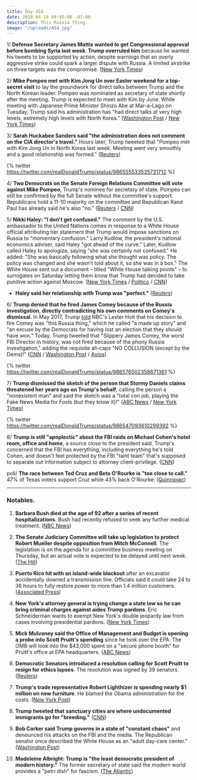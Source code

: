 ```yaml
---
title: Day 454
date: 2018-04-18 08:45:00 -07:00
description: This Russia thing.
image: "/uploads/454.jpg"
---
```


1/ **Defense Secretary James Mattis wanted to get Congressional approval before bombing Syria last week. Trump overruled him**  because he wanted his tweets to be supported by action, despite warnings that an overly aggressive strike could spark a larger dispute with Russia. A limited airstrike on three targets was the compromise. ([New York Times](https://www.nytimes.com/2018/04/17/us/politics/jim-mattis-trump-syria-attack.html))

2/ **Mike Pompeo met with Kim Jong Un over Easter weekend for a top-secret visit** to lay the groundwork for direct talks between Trump and the North Korean leader. Pompeo was nominated as secretary of state shortly after the meeting. Trump is expected to meet with Kim by June. While meeting with Japanese Prime Minister Shinzo Abe at Mar-a-Lago on Tuesday, Trump said his administration has "had direct talks at very high levels, extremely high levels with North Korea." ([Washington Post](https://www.washingtonpost.com/politics/us-china-trade-dispute-looms-over-trump-summit-with-japans-abe/2018/04/17/2c94cb02-424f-11e8-bba2-0976a82b05a2_story.html?utm_term=.d3892562bdff) / [New York Times](https://www.nytimes.com/2018/04/17/world/asia/trump-japan-north-korea-summit-talks.html))

3/ **Sarah Huckabee Sanders said "the administration does not comment on the CIA director's travel."** Hours later, Trump tweeted that "Pompeo met with Kim Jong Un in North Korea last week. Meeting went very smoothly and a good relationship was formed." ([Reuters](https://www.reuters.com/article/us-usa-japan/trumps-cia-chief-in-secret-meeting-with-north-korean-leader-u-s-officials-idUSKBN1HO0GS))

{% twitter https://twitter.com/realDonaldTrump/status/986555533535731712 %}

4/ **Two Democrats on the Senate Foreign Relations Committee will vote against Mike Pompeo**, Trump's nominee for secretary of state. Pompeo can still be confirmed by the full Senate without the committee's support. Republicans hold a 11-10 majority on the committee and Republican Rand Paul has already said he's also "no." ([Reuters](https://www.reuters.com/article/us-usa-trump-pompeo/pompeo-nomination-runs-into-more-u-s-senate-democrat-opposition-idUSKBN1HP1WD) / [CNN](https://www.cnn.com/2018/04/18/politics/mike-pompeo-committee-democrats/index.html))

5/ **Nikki Haley: "I don't get confused."** The comment by the U.S. ambassador to the United Nations comes in response to a White House official attributing her statement that Trump would impose sanctions on Russia to "momentary confusion." Larry Kudlow, the president's national economics adviser, said Haley "got ahead of the curve." Later, Kudlow called Haley to apologize, saying "she was certainly not confused." He added: "She was basically following what she thought was policy. The policy was changed and she wasn't told about it, so she was in a box." The White House sent out a document – titled "White House talking points" – to surrogates on Saturday letting them know that Trump had decided to take punitive action against Moscow. ([New York Times](https://www.nytimes.com/2018/04/17/world/europe/trump-nikki-haley-russia-sanctions.html) / [Politico](https://www.politico.com/story/2018/04/17/haley-sanctions-confused-trump-531517) / [CNN](https://www.cnn.com/2018/04/17/politics/nikki-haley-russia-sanctions/index.html))

* **Haley said her relationship with Trump was "perfect."** ([Reuters](https://www.reuters.com/article/us-usa-trump-haley/u-s-envoy-to-u-n-haley-says-relationship-with-trump-is-perfect-idUSKBN1HP2U7))

6/ **Trump denied that he fired James Comey because of the Russia investigation, directly contradicting his own comments on Comey's dismissal**. In May 2017, Trump [told](https://whatthefuckjusthappenedtoday.com/2017/05/12/Day-113/#6-trump-shifts-his-reason-for-firing) NBC's Lester Holt that his decision to fire Comey was "this Russia thing," which he called "a made up story" and "an excuse by the Democrats for having lost an election that they should have won." Today, Trump tweeted that "Slippery James Comey, the worst FBI Director in history, was not fired because of the phony Russia investigation," adding the requisite all-caps "NO COLLUSION (except by the Dems)!" ([CNN](https://www.cnn.com/2018/04/18/politics/trump-comey-russia-investigation/index.html) / [Washington Post](https://www.washingtonpost.com/news/politics/wp/2018/04/18/trumps-tweet-on-firing-comey-is-thoroughly-debunked-by-donald-trump/) / [Axios](https://www.axios.com/trump-tweet-comey-firing-russia-investigation-lester-holt-7d2603b3-6cd8-4cea-94e8-6054fbe15ab8.html))

{% twitter https://twitter.com/realDonaldTrump/status/986576502358671361 %}

7/ **Trump dismissed the sketch of the person that Stormy Daniels claims threatened her years ago on Trump's behalf**, calling the person a "nonexistent man" and said the sketch was a "total con job, playing the Fake News Media for Fools (but they know it)!" ([ABC News](http://abcnews.go.com/Politics/trump-dismisses-sketch-alleged-stormy-daniels-attacker-con/story?id=54552304) / [New York Times](https://www.nytimes.com/2018/04/18/us/politics/trump-stormy-daniels-sketch.html))

{% twitter https://twitter.com/realDonaldTrump/status/986547093610299392 %}

8/ **Trump is still "apoplectic" about the FBI raids on Michael Cohen's hotel room, office and home**, a source close to the president said. Trump's concerned that the FBI has everything, including everything he's told Cohen, and doesn't feel protected by the FBI "taint team" that's supposed to separate out information subject to attorney client-privilege. ([CNN](https://www.cnn.com/2018/04/18/politics/donald-trump-michael-cohen-comey-north-korea-japan/index.html))

poll/ **The race between Ted Cruz and Beto O'Rourke is "too close to call."** 47% of Texas voters support Cruz while 43% back O'Rourke. ([Quinnipiac](https://poll.qu.edu/texas/release-detail?ReleaseID=2536))

---

### Notables.

 1. **Barbara Bush died at the age of 92 after a series of recent hospitalizations**. Bush had recently refused to seek any further medical treatment. ([NBC News](https://www.nbcnews.com/politics/politics-news/barbara-bush-wife-mother-presidents-dies-92-n699106))

 2. **The Senate Judiciary Committee will take up legislation to protect Robert Mueller despite opposition from Mitch McConnell**. The legislation is on the agenda for a committee business meeting on Thursday, but an actual vote is expected to be delayed until next week. ([The Hill](http://thehill.com/homenews/senate/383753-senate-panel-moving-ahead-with-mueller-bill-despite-mcconnell-opposition))

 3. **Puerto Rico hit with an island-wide blackout** after an excavator accidentally downed a transmission line. Officials said it could take 24 to 36 hours to fully restore power to more than 1.4 million customers. ([Associated Press](https://apnews.com/f16313a8ccba490c94fd883e43db6bae/Excavator-blamed-for-island-wide-blackout-in-Puerto-Rico))

 4. **New York's attorney general is trying change a state law so he can bring criminal charges against aides Trump pardons**. Eric Schneiderman wants to exempt New York's double jeopardy law from cases involving presidential pardons. ([New York Times](https://www.nytimes.com/2018/04/18/nyregion/schneiderman-trump-mueller-pardons.html))

 5. **Mick Mulvaney said the Office of Management and Budget is opening a probe into Scott Pruitt's spending** since he took over the EPA. The OMB will look into the $43,000 spent on a "secure phone booth" for Pruitt's office at EPA headquarters. ([ABC News](http://abcnews.go.com/Politics/head-budget-official-office-open-probe-scott-pruitts/story?id=54558126))

 6. **Democratic Senators introduced a resolution calling for Scott Pruitt to resign for ethics lapses**. The resolution was signed by 39 senators. ([Reuters](https://www.reuters.com/article/us-usa-epa-congress/dozens-of-senators-sign-resolution-urging-ouster-of-epas-pruitt-idUSKBN1HP2UN))

 7. **Trump's trade representative Robert Lighthizer is spending nearly $1 million on new furniture**. He blamed the Obama administration for the costs. ([New York Post](https://nypost.com/2018/04/17/trumps-trade-rep-spends-1m-on-new-furniture-blames-obama/))

 8. **Trump tweeted that sanctuary cities are where undocumented immigrants go for "breeding."** ([CNN](https://www.cnn.com/2018/04/18/politics/donald-trump-immigrants-california/index.html))

 9. **Bob Corker said Trump governs in a state of "constant chaos"** and denounced his attacks on the FBI and the media. The Republican senator once described the White House as an "adult day-care center." ([Washington Post](https://www.washingtonpost.com/politics/corker-decries-trumps-constant-chaos-denounces-his-attacks-on-media-and-fbi/2018/04/18/527929d4-430e-11e8-bba2-0976a82b05a2_story.html))

10. **Madeleine Albright: Trump is "the least democratic president of modern history."** The former secretary of state said the modern world provides a "petri dish" for fascism. ([The Atlantic](https://www.theatlantic.com/politics/archive/2018/04/madeleine-albright-conversation-fascism/558254/))